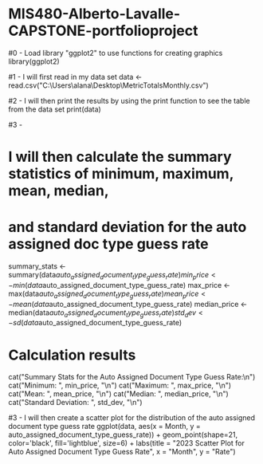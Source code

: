 # MIS480-Alberto-Lavalle-CAPSTONE-portfolioproject
#0 - Load library "ggplot2" to use functions for creating graphics
library(ggplot2)

#1 - I will first read in my data set
data <- read.csv("C:\\Users\\alana\\Desktop\\MetricTotalsMonthly.csv")

#2 - I will then print the results by using the print function to see the table from the data set
print(data)

#3 - 
# I will then calculate the summary statistics of minimum, maximum, mean, median,
# and standard deviation for the auto assigned doc type guess rate
summary_stats <- summary(data$auto_assigned_document_type_guess_rate)
min_price <- min(data$auto_assigned_document_type_guess_rate)
max_price <- max(data$auto_assigned_document_type_guess_rate)
mean_price <- mean(data$auto_assigned_document_type_guess_rate)
median_price <- median(data$auto_assigned_document_type_guess_rate)
std_dev <- sd(data$auto_assigned_document_type_guess_rate)
# Calculation results
cat("Summary Stats for the Auto Assigned Document Type Guess Rate:\n")
cat("Minimum: ", min_price, "\n")
cat("Maximum: ", max_price, "\n")
cat("Mean: ", mean_price, "\n")
cat("Median: ", median_price, "\n")
cat("Standard Deviation: ", std_dev, "\n")

#3 - I will then create a scatter plot for the distribution of the auto assigned document type guess rate
ggplot(data, aes(x = Month, y = auto_assigned_document_type_guess_rate)) + geom_point(shape=21, color='black', fill='lightblue', size=6) + labs(title = "2023 Scatter Plot for Auto Assigned Document Type Guess Rate", x = "Month", y = "Rate")
